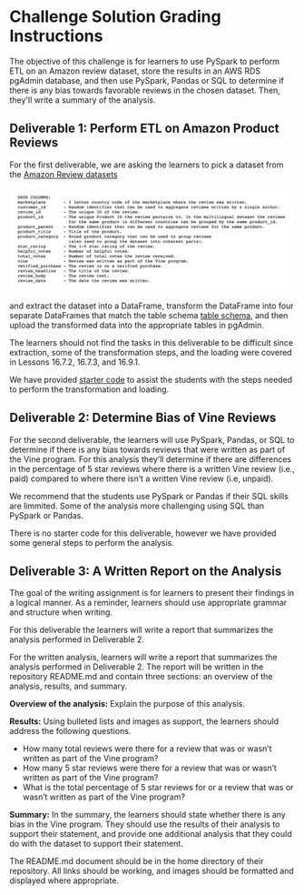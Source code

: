 # Challenge Solution Grading Instructions

The objective of this challenge is for learners to use PySpark to perform ETL on an Amazon review dataset, store the results in an AWS RDS pgAdmin database, and then use PySpark, Pandas or SQL to determine if there is any bias towards favorable reviews in the chosen dataset. Then, they'll write a summary of the analysis.

## Deliverable 1: Perform ETL on Amazon Product Reviews



For the first deliverable, we are asking the learners to pick a dataset from the [Amazon Review datasets](https://s3.amazonaws.com/amazon-reviews-pds/tsv/index.txt)

![image of Amazon Product Reviews](./Images/data-16-challenge-format-and-info-amazon-review-datasets-columns.png)

and extract the dataset into a DataFrame, transform the DataFrame into four separate DataFrames that match the table schema [table schema](challenge_schema.sql), and then upload the transformed data into the appropriate tables in pgAdmin.

The learners should not find the tasks in this deliverable to be difficult since extraction, some of the transformation steps, and the loading were covered in Lessons 16.7.2, 16.7.3, and 16.9.1.

We have provided [starter code](Amazon_Reviews_ETL_starter_code.ipynb) to assist the students with the steps needed to perform the transformation and loading. 

## Deliverable 2: Determine Bias of Vine Reviews

For the second deliverable, the learners will use PySpark, Pandas, or SQL to determine if there is any bias towards reviews that were written as part of the Vine program. For this analysis they’ll determine if there are differences in the percentage of 5 star reviews where there is a written Vine review (i.e., paid) compared to where there isn’t a written Vine review (i.e, unpaid). 

We recommend that the students use PySpark or Pandas if their SQL skills are limmited. Some of the analysis more challenging using SQL than PySpark or Pandas. 

There is no starter code for this deliverable, however we have provided some general steps to perform the analysis.

## Deliverable 3: A Written Report on the Analysis

The goal of the writing assignment is for learners to present their findings in a logical manner. As a reminder, learners should use appropriate grammar and structure when writing.

For this deliverable the learners will write a report that summarizes the analysis performed in Deliverable 2.

For the written analysis, learners will write a report that summarizes the analysis performed in Deliverable 2. The report will be written in the repository README.md and contain three sections: an overview of the analysis, results, and summary. 

**Overview of the analysis:** Explain the purpose of this analysis.

**Results:** Using bulleted lists and images as support, the learners should address the following questions.

* How many total reviews were there for a review that was or wasn’t written as part of the Vine program?
* How many 5 star reviews were there for a review that was or wasn’t written as part of the Vine program?
* What is the total percentage of 5 star reviews for or a review that was or wasn’t written as part of the Vine program?

**Summary:** In the summary, the learners should state whether there is any bias in the Vine program. They should use the results of their analysis to support their statement, and provide one additional analysis that they could do with the dataset to support their statement. 

The README.md document should be in the home directory of their repository. All links should be working, and images should be formatted and displayed where appropriate.

